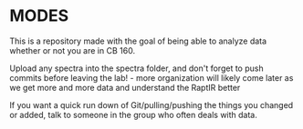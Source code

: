 # MODES

This is a repository made with the goal of being able to analyze data whether or not you are in CB 160.

Upload any spectra into the spectra folder, and don't forget to push commits before leaving the lab!
      - more organization will likely come later as we get more and more data and understand the RaptIR better

If you want a quick run down of Git/pulling/pushing the things you changed or added, talk to someone in the group who often deals with data.
